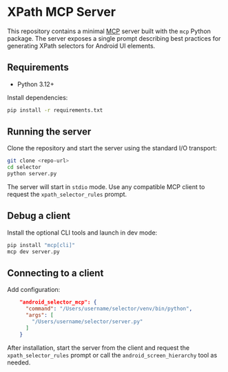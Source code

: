# XPath MCP Server

This repository contains a minimal [MCP](https://github.com/modelcontextprotocol) server built with the `mcp` Python package. The server exposes a single prompt describing best practices for generating XPath selectors for Android UI elements.

## Requirements
- Python 3.12+

Install dependencies:

```bash
pip install -r requirements.txt
```

## Running the server

Clone the repository and start the server using the standard I/O transport:

```bash
git clone <repo-url>
cd selector
python server.py
```

The server will start in `stdio` mode. Use any compatible MCP client to request
the `xpath_selector_rules` prompt.

## Debug a client

Install the optional CLI tools and launch in dev mode:

```bash
pip install "mcp[cli]"
mcp dev server.py
```

## Connecting to a client

Add configuration:
```json
    "android_selector_mcp": {
      "command": "/Users/username/selector/venv/bin/python",
      "args": [
        "/Users/username/selector/server.py"
      ]
    }
```

After installation, start the server from the client and request the
`xpath_selector_rules` prompt or call the `android_screen_hierarchy` tool as
needed.
